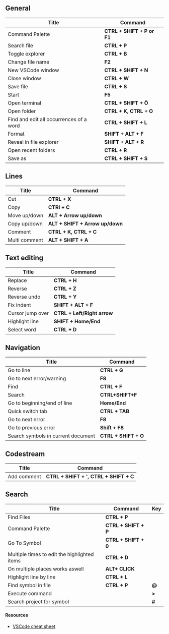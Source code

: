 ## General
| Title                                   | Command                    |
| --------------------------------------- | -------------------------- |
| Command Palette                         | **CTRL + SHIFT + P or F1** |
| Search file                             | **CTRL + P**               |
| Toggle explorer                         | **CTRL + B**               |
| Change file name                        | **F2**                     |
| New VSCode window                       | **CTRL + SHIFT + N**       |
| Close window                            | **CTRL + W**               |
| Save file                               | **CTRL + S**               |
| Start                                   | **F5**                     |
| Open terminal                           | **CTRL + SHIFT + Ö**       |
| Open folder                             | **CTRL + K, CTRL + O**     |
| Find and edit all occurrences of a word | **CTRL + SHIFT + L**       |
| Format                                  | **SHIFT + ALT + F**        |
| Reveal in file explorer                 | **SHIFT + ALT + R**        |
| Open recent folders                     | **CTRL + R**               |
| Save as                                 | **CTRL + SHIFT + S**       |

##  Lines 
| Title         | Command                         |
| ------------- | ------------------------------- |
| Cut           | **CTRL + X**                    |
| Copy          | **CTRl + C**                    |
| Move up/down  | **ALT + Arrow up/down**         |
| Copy up/down  | **ALT + SHIFT + Arrow up/down** |
| Comment       | **CTRL + K, CTRL + C**          |
| Multi comment | **ALT + SHIFT + A**             |

##  Text editing
| Title            | Command                     |
| ---------------- | --------------------------- |
| Replace          | **CTRL + H**                |
| Reverse          | **CTRL + Z**                |
| Reverse undo     | **CTRL + Y**                |
| Fix indent       | **SHIFT + ALT + F**         |
| Cursor jump over | **CTRL + Left/Right arrow** |
| Highlight line   | **SHIFT + Home/End**        |
| Select word      | **CTRL + D**                |

## Navigation
 | Title                              | Command              |
 | ---------------------------------- | -------------------- |
 | Go to line                         | **CTRL + G**         |
 | Go to next error/warning           | **F8**               |
 | Find                               | **CTRL + F**         |
 | Search                             | **CTRL+SHIFT+F**     |
 | Go to beginning/end of line        | **Home/End**         |
 | Quick switch tab                   | **CTRL + TAB**       |
 | Go to next error                   | **F8**               |
 | Go to previous error               | **Shift + F8**       |
 | Search symbols in current document | **CTRL + SHIFT + O** |

 ## Codestream
 | Title       | Command                                |
 | ----------- | -------------------------------------- |
 | Add comment | **CTRL + SHIFT + ', CTRL + SHIFT + C** |

 ## Search
 | Title                                        | Command              | Key   |
 | -------------------------------------------- | -------------------- | ----- |
 | Find Files                                   | **CTRL + P**         |
 | Command Palette                              | **CTRL + SHIFT + P** |
 | Go To Symbol                                 | **CTRL + SHIFT + 0** |
 | Multiple times to edit the highlighted items | **CTRL + D**         |
 | On multiple places works aswell              | **ALT+ CLICK**       |
 | Highlight line by line                       | **CTRL + L**         |
 | Find symbol in file                          | **CTRL + P**         | **@** |
 | Execute command                              |                      | **>** |
 | Search project for symbol                    |                      | **#** |


#### Resources
- [VSCode cheat sheet](https://code.visualstudio.com/shortcuts/keyboard-shortcuts-windows.pdf)



